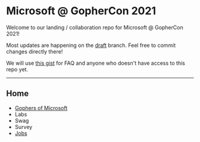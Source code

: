 # Microsoft @ GopherCon 2021

Welcome to our landing / collaboration repo for Microsoft @ GopherCon 2021!

Most updates are happening on the [draft](./tree/draft) branch. Feel free to commit changes directly there!

We will use [this gist](https://gist.github.com/asw101/cc31cf8d03e68bd45db172788cff015b) for FAQ and anyone who doesn't have access to this repo yet.

---

## Home

- [Gophers of Microsoft](gophers.md)
- Labs
- Swag
- Survey
- [Jobs](jobs.md)
